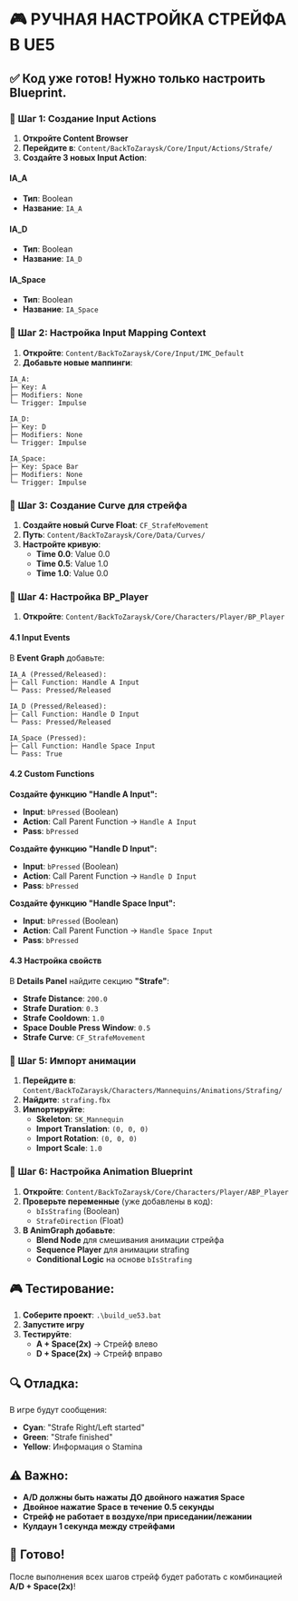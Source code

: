 # 🎮 РУЧНАЯ НАСТРОЙКА СТРЕЙФА В UE5

## ✅ Код уже готов! Нужно только настроить Blueprint.

### 🔧 **Шаг 1: Создание Input Actions**

1. **Откройте Content Browser**
2. **Перейдите в**: `Content/BackToZaraysk/Core/Input/Actions/Strafe/`
3. **Создайте 3 новых Input Action**:

#### IA_A
- **Тип**: Boolean
- **Название**: `IA_A`

#### IA_D  
- **Тип**: Boolean
- **Название**: `IA_D`

#### IA_Space
- **Тип**: Boolean  
- **Название**: `IA_Space`

### 🔧 **Шаг 2: Настройка Input Mapping Context**

1. **Откройте**: `Content/BackToZaraysk/Core/Input/IMC_Default`
2. **Добавьте новые маппинги**:

```
IA_A:
├─ Key: A
├─ Modifiers: None
└─ Trigger: Impulse

IA_D:
├─ Key: D  
├─ Modifiers: None
└─ Trigger: Impulse

IA_Space:
├─ Key: Space Bar
├─ Modifiers: None
└─ Trigger: Impulse
```

### 🔧 **Шаг 3: Создание Curve для стрейфа**

1. **Создайте новый Curve Float**: `CF_StrafeMovement`
2. **Путь**: `Content/BackToZaraysk/Core/Data/Curves/`
3. **Настройте кривую**:
   - **Time 0.0**: Value 0.0
   - **Time 0.5**: Value 1.0
   - **Time 1.0**: Value 0.0

### 🔧 **Шаг 4: Настройка BP_Player**

1. **Откройте**: `Content/BackToZaraysk/Core/Characters/Player/BP_Player`

#### 4.1 Input Events
В **Event Graph** добавьте:

```
IA_A (Pressed/Released):
├─ Call Function: Handle A Input
└─ Pass: Pressed/Released

IA_D (Pressed/Released):
├─ Call Function: Handle D Input  
└─ Pass: Pressed/Released

IA_Space (Pressed):
├─ Call Function: Handle Space Input
└─ Pass: True
```

#### 4.2 Custom Functions

**Создайте функцию "Handle A Input":**
- **Input**: `bPressed` (Boolean)
- **Action**: Call Parent Function → `Handle A Input`
- **Pass**: `bPressed`

**Создайте функцию "Handle D Input":**
- **Input**: `bPressed` (Boolean)
- **Action**: Call Parent Function → `Handle D Input`  
- **Pass**: `bPressed`

**Создайте функцию "Handle Space Input":**
- **Input**: `bPressed` (Boolean)
- **Action**: Call Parent Function → `Handle Space Input`
- **Pass**: `bPressed`

#### 4.3 Настройка свойств

В **Details Panel** найдите секцию **"Strafe"**:

- **Strafe Distance**: `200.0`
- **Strafe Duration**: `0.3`
- **Strafe Cooldown**: `1.0`
- **Space Double Press Window**: `0.5`
- **Strafe Curve**: `CF_StrafeMovement`

### 🔧 **Шаг 5: Импорт анимации**

1. **Перейдите в**: `Content/BackToZaraysk/Characters/Mannequins/Animations/Strafing/`
2. **Найдите**: `strafing.fbx`
3. **Импортируйте**:
   - **Skeleton**: `SK_Mannequin`
   - **Import Translation**: `(0, 0, 0)`
   - **Import Rotation**: `(0, 0, 0)`
   - **Import Scale**: `1.0`

### 🔧 **Шаг 6: Настройка Animation Blueprint**

1. **Откройте**: `Content/BackToZaraysk/Core/Characters/Player/ABP_Player`
2. **Проверьте переменные** (уже добавлены в код):
   - `bIsStrafing` (Boolean)
   - `StrafeDirection` (Float)
3. **В AnimGraph добавьте**:
   - **Blend Node** для смешивания анимации стрейфа
   - **Sequence Player** для анимации strafing
   - **Conditional Logic** на основе `bIsStrafing`

## 🎮 **Тестирование:**

1. **Соберите проект**: `.\build_ue53.bat`
2. **Запустите игру**
3. **Тестируйте**:
   - **A + Space(2x)** → Стрейф влево
   - **D + Space(2x)** → Стрейф вправо

## 🔍 **Отладка:**

В игре будут сообщения:
- **Cyan**: "Strafe Right/Left started"
- **Green**: "Strafe finished"  
- **Yellow**: Информация о Stamina

## ⚠️ **Важно:**

- **A/D должны быть нажаты ДО двойного нажатия Space**
- **Двойное нажатие Space в течение 0.5 секунды**
- **Стрейф не работает в воздухе/при приседании/лежании**
- **Кулдаун 1 секунда между стрейфами**

## 🎯 **Готово!**

После выполнения всех шагов стрейф будет работать с комбинацией **A/D + Space(2x)**!


